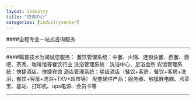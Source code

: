 ```yaml
---
layout: industry
title: "咨询中心"
categories: [industrycenter]
---
```

####全程专业一站式咨询服务
<hr/>
####暘普技术为竭诚您服务：
     餐饮管理系统：中餐、火锅、连锁快餐、西餐、酒吧、茶秀、咖啡馆等餐饮行业
	 洗浴管理系统：洗浴中心、足浴会所
	 宾馆管理系统：快捷酒店、快捷宾馆
	 酒店管理系统：星级酒店（餐饮+客房，餐饮+客房+洗浴，餐饮+客房+洗浴+TKV+超市等）
	 配套硬件产品：服务器、触摸屏电脑、点菜宝、基站、打印机、ups电源、会员卡等
<hr/>


